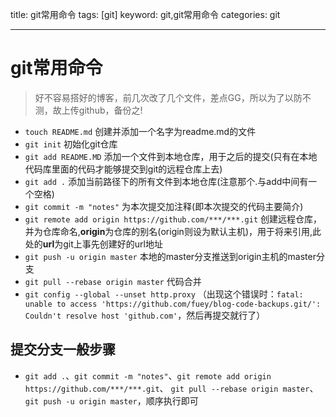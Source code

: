 title: git常用命令
tags: [git]
keyword: git,git常用命令
categories: git

---
# git常用命令

> 好不容易搭好的博客，前几次改了几个文件，差点GG，所以为了以防不测，故上传github，备份之!<!-- more -->

* `touch README.md` 创建并添加一个名字为readme.md的文件
* `git init` 初始化git仓库
* `git add README.MD` 添加一个文件到本地仓库，用于之后的提交(只有在本地代码库里面的代码才能够提交到git的远程仓库上去)
* `git add .` 添加当前路径下的所有文件到本地仓库(注意那个.与add中间有一个空格)
* `git commit -m "notes"` 为本次提交加注释(即本次提交的代码主要简介)
* `git remote add origin https://github.com/***/***.git` 创建远程仓库，并为仓库命名,**origin**为仓库的别名(origin则设为默认主机)，用于将来引用,此处的**url**为git上事先创建好的url地址
* `git push -u origin master` 本地的master分支推送到origin主机的master分支
* `git pull --rebase origin master` 代码合并
* `git config --global --unset http.proxy` （出现这个错误时：`fatal: unable to access 'https://github.com/fuey/blog-code-backups.git/': Couldn't resolve host 'github.com'`，然后再提交就行了）

## 提交分支一般步骤
* `git add .`、`git commit -m "notes"`、`git remote add origin https://github.com/***/***.git`、 `git pull --rebase origin master`、`git push -u origin master`，顺序执行即可